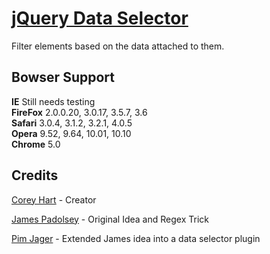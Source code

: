 [jQuery Data Selector](http://www.codenothing.com/archives/jquery/data-selector)
========================

Filter elements based on the data attached to them.


Bowser Support
--------------

**IE** Still needs testing  
**FireFox** 2.0.0.20, 3.0.17, 3.5.7, 3.6  
**Safari** 3.0.4, 3.1.2, 3.2.1, 4.0.5  
**Opera** 9.52, 9.64, 10.01, 10.10  
**Chrome** 5.0  


Credits
--------
[Corey Hart](http://www.codenothing.com) - Creator

[James Padolsey](http://james.padolsey.com/javascript/extending-jquerys-selector-capabilities/) - Original Idea and Regex Trick

[Pim Jager](http://jqueryplugins.blogspot.com/search/label/jQuery%20plugin) - Extended James idea into a data selector plugin
